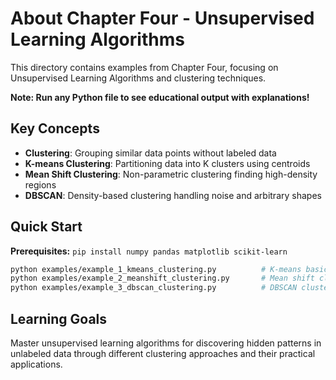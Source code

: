 # About Chapter Four - Unsupervised Learning Algorithms

This directory contains examples from Chapter Four, focusing on Unsupervised Learning Algorithms and clustering techniques.

**Note: Run any Python file to see educational output with explanations!**

## Key Concepts
- **Clustering**: Grouping similar data points without labeled data
- **K-means Clustering**: Partitioning data into K clusters using centroids
- **Mean Shift Clustering**: Non-parametric clustering finding high-density regions
- **DBSCAN**: Density-based clustering handling noise and arbitrary shapes

## Quick Start
**Prerequisites:** `pip install numpy pandas matplotlib scikit-learn`
```bash
python examples/example_1_kmeans_clustering.py          # K-means basics
python examples/example_2_meanshift_clustering.py       # Mean shift clustering
python examples/example_3_dbscan_clustering.py          # DBSCAN clustering
```

## Learning Goals
Master unsupervised learning algorithms for discovering hidden patterns in unlabeled data through different clustering approaches and their practical applications.